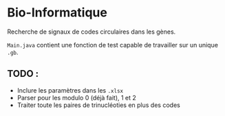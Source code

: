 # Bio-Informatique

Recherche de signaux de codes circulaires dans les gènes.

`Main.java` contient une fonction de test capable de travailler sur un unique `.gb`.

## TODO :
- Inclure les paramètres dans les `.xlsx`
- Parser pour les modulo 0 (déjà fait), 1 et 2
- Traiter toute les paires de trinucléoties en plus des codes
